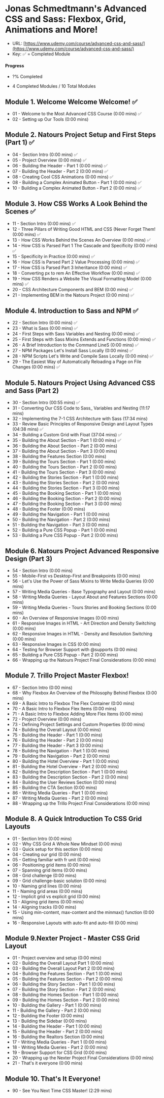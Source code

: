 # Jonas Schmedtmann's Advanced CSS and Sass: Flexbox, Grid, Animations and More!

- URL: [https://www.udemy.com/course/advanced-css-and-sass/](https://www.udemy.com/course/advanced-css-and-sass/)
- Key: ✅ = Completed Module

#### Progress

- ?% Completed

- 4 Completed Modules / 10 Total Modules

## Module 1. Welcome Welcome Welcome! ✅

- 01 - Welcome to the Most Advanced CSS Course (0:00 mins) ✅
- 02 - Setting up Our Tools (0:00 mins)

## Module 2. Natours Project Setup and First Steps (Part 1) ✅

- 04 - Section Intro (0:00 mins) ✅
- 05 - Project Overview (0:00 mins) ✅
- 06 - Building the Header - Part 1 (0:00 mins) ✅
- 07 - Building the Header - Part 2 (0:00 mins) ✅
- 08 - Creating Cool CSS Animations (0:00 mins) ✅
- 08 - Building a Complex Animated Button - Part 1 (0:00 mins) ✅
- 10 - Building a Complex Animated Button - Part 2 (0:00 mins) ✅

## Module 3. How CSS Works A Look Behind the Scenes ✅

- 11 - Section Intro (0:00 mins) ✅
- 12 - Three Pillars of Writing Good HTML and CSS (Never Forget Them! (0:00 mins) ✅
- 13 - How CSS Works Behind the Scenes An Overview (0:00 mins) ✅
- 14 - How CSS is Parsed Part 1 The Cascade and Specificity (0:00 mins) ✅
- 15 - Specificity in Practice (0:00 mins) ✅
- 16 - How CSS is Parsed Part 2 Value Processing (0:00 mins) ✅
- 17 - How CSS is Parsed Part 3 Inheritance (0:00 mins) ✅
- 18 - Converting px to rem An Effective Workflow (0:00 mins) ✅
- 19 - How CSS Renders a Website The Visual Formatting Model (0:00 mins) ✅
- 20 - CSS Architecture Components and BEM (0:00 mins) ✅
- 21 - Implementing BEM in the Natours Project (0:00 mins) ✅

## Module 4. Introduction to Sass and NPM ✅

- 22 - Section Intro (0:00 mins) ✅
- 23 - What is Sass (0:00 mins) ✅
- 24 - First Steps with Sass Variables and Nesting (0:00 mins) ✅
- 25 - First Steps with Sass Mixins Extends and Functions (0:00 mins) ✅
- 26 - A Brief Introduction to the Command LineS (0:00 mins) ✅
- 27 - NPM Packages Let's Install Sass Locally (0:00 mins) ✅
- 28 - NPM Scripts Let's Write and Compile Sass Locally (0:00 mins) ✅
- 29 - The Easiest Way of Automatically Reloading a Page on File Changes (0:00 mins) ✅

## Module 5. Natours Project Using Advanced CSS and Sass (Part 2)

- 30 - Section Intro (00:55 mins) ✅
- 31 - Converting Our CSS Code to Sass\_ Variables and Nesting (11:17 mins)
- 32 - Implementing the 7-1 CSS Architecture with Sass (17:34 mins)
- 33 - Review Basic Principles of Responsive Design and Layout Types (04:38 mins) ✅
- 34 - Building a Custom Grid with Float (37:04 mins) ✅
- 35 - Building the About Section - Part 1 (0:00 mins) ✅
- 36 - Building the About Section - Part 2 (0:00 mins)
- 37 - Building the About Section - Part 3 (0:00 mins)
- 38 - Building the Features Section (0:00 mins)
- 39 - Building the Tours Section - Part 1 (0:00 mins)
- 40 - Building the Tours Section - Part 2 (0:00 mins)
- 41 - Building the Tours Section - Part 3 (0:00 mins)
- 42 - Building the Stories Section - Part 1 (0:00 mins)
- 43 - Building the Stories Section - Part 2 (0:00 mins)
- 44 - Building the Stories Section - Part 3 (0:00 mins)
- 45 - Building the Booking Section - Part 1 (0:00 mins)
- 46 - Building the Booking Section - Part 2 (0:00 mins)
- 47 - Building the Booking Section - Part 3 (0:00 mins)
- 48 - Building the Footer (0:00 mins)
- 49 - Building the Navigation - Part 1 (0:00 mins)
- 50 - Building the Navigation - Part 2 (0:00 mins)
- 51 - Building the Navigation - Part 3 (0:00 mins)
- 52 - Building a Pure CSS Popup - Part 1 (0:00 mins)
- 53 - Building a Pure CSS Popup - Part 2 (0:00 mins)

## Module 6. Natours Project Advanced Responsive Design (Part 3)

- 54 - Section Intro (0:00 mins)
- 55 - Mobile-First vs Desktop-First and Breakpoints (0:00 mins)
- 56 - Let's Use the Power of Sass Mixins to Write Media Queries (0:00 mins)
- 57 - Writing Media Queries - Base Typography and Layout (0:00 mins)
- 58 - Writing Media Queries - Layout About and Features Sections (0:00 mins)
- 59 - Writing Media Queries - Tours Stories and Booking Sections (0:00 mins)
- 60 - An Overview of Responsive Images (0:00 mins)
- 61 - Responsive Images in HTML - Art Direction and Density Switching (0:00 mins)
- 62 - Responsive Images in HTML - Density and Resolution Switching (0:00 mins)
- 63 - Responsive Images in CSS (0:00 mins)
- 64 - Testing for Browser Support with @supports (0:00 mins)
- 65 - Building a Pure CSS Popup - Part 2 (0:00 mins)
- 66 - Wrapping up the Natours Project Final Considerations (0:00 mins)

## Module 7. Trillo Project Master Flexbox!

- 67 - Section Intro (0:00 mins)
- 68 - Why Flexbox An Overview of the Philosophy Behind Flexbox (0:00 mins)
- 69 - A Basic Intro to Flexbox The Flex Container (0:00 mins)
- 70 - A Basic Intro to Flexbox Flex Items (0:00 mins)
- 71 - A Basic Intro to Flexbox Adding More Flex Items (0:00 mins)
- 72 - Project Overview (0:00 mins)
- 73 - Defining Project Settings and Custom Properties (0:00 mins)
- 74 - Building the Overall Layout (0:00 mins)
- 75 - Building the Header - Part 1 (0:00 mins)
- 76 - Building the Header - Part 2 (0:00 mins)
- 77 - Building the Header - Part 3 (0:00 mins)
- 78 - Building the Navigation - Part 1 (0:00 mins)
- 79 - Building the Navigation - Part 2 (0:00 mins)
- 80 - Building the Hotel Overview - Part 1 (0:00 mins)
- 81 - Building the Hotel Overview - Part 2 (0:00 mins)
- 82 - Building the Description Section - Part 1 (0:00 mins)
- 83 - Building the Description Section - Part 2 (0:00 mins)
- 84 - Building the User Reviews Section (0:00 mins)
- 85 - Building the CTA Section (0:00 mins)
- 86 - Writing Media Queries - Part 1 (0:00 mins)
- 87 - Writing Media Queries - Part 2 (0:00 mins)
- 88 - Wrapping up the Trillo Project Final Considerations (0:00 mins)

## Module 8. A Quick Introduction To CSS Grid Layouts

- 01 - Section Intro (0:00 mins)
- 02 - Why CSS Grid A Whole New Mindset (0:00 mins)
- 03 - Quick setup for this section (0:00 mins)
- 04 - Creating our grid (0:00 mins)
- 05 - Getting familiar with fr unit (0:00 mins)
- 06 - Positioning grid items (0:00 mins)
- 07 - Spanning grid items (0:00 mins)
- 08 - Grid challenge (0:00 mins)
- 09 - Grid challenge-basic solution (0:00 mins)
- 10 - Naming grid lines (0:00 mins)
- 11 - Naming grid areas (0:00 mins)
- 12 - Implicit grid vs explicit grid (0:00 mins)
- 13 - Aligning grid items (0:00 mins)
- 14 - Aligning tracks (0:00 mins)
- 15 - Using min-content, max-content and the minmax() function (0:00 mins)
- 16 - Responsive Layouts with auto-fit and auto-fill (0:00 mins)

## Module 9.Nexter Project - Master CSS Grid Layout

- 01 - Project overview and setup (0:00 mins)
- 02 - Building the Overall Layout Part 1 (0:00 mins)
- 03 - Building the Overall Layout Part 2 (0:00 mins)
- 04 - Building the Features Section - Part 1 (0:00 mins)
- 05 - Building the Features Section - Part 2 (0:00 mins)
- 06 - Building the Story Section - Part 1 (0:00 mins)
- 07 - Building the Story Section - Part 2 (0:00 mins)
- 08 - Building the Homes Section - Part 1 (0:00 mins)
- 09 - Building the Homes Section - Part 2 (0:00 mins)
- 10 - Building the Gallery - Part 1 (0:00 mins)
- 11 - Building the Gallery - Part 2 (0:00 mins)
- 12 - Building the Footer (0:00 mins)
- 13 - Building the Sidebar (0:00 mins)
- 14 - Building the Header - Part 1 (0:00 mins)
- 15 - Building the Header - Part 2 (0:00 mins)
- 16 - Building the Realtors Section (0:00 mins)
- 17 - Writing Media Queries - Part 1 (0:00 mins)
- 18 - Writing Media Queries - Part 2 (0:00 mins)
- 19 - Browser Support for CSS Grid (0:00 mins)
- 20 - Wrapping up the Nexter Project Final Considerations (0:00 mins)
- 21 - That's it everyone (0:00 mins)

## Module 10. That's It Everyone!

- 90 - See You Next Time CSS Master! (2:29 mins)
